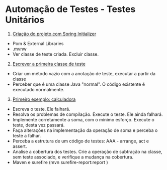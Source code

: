 # Automação de Testes - Testes Unitários

1. [Criação do projeto com Spring Initializer](https://github.com/gustavogois/cgdunittests/issues/1)

- Pom & External Libraries
- .mvnw
- Ver classe de teste criada. Excluir classe.

2. [Escrever a primeira classe de teste](https://github.com/gustavogois/cgdunittests/issues/2)

- Criar um método vazio com a anotação de teste, executar a partir da classe
- Perceber que é uma classe Java "normal". O código existente é executado normalmente.

3. [Primeiro exemplo: calculadora](https://github.com/gustavogois/cgdunittests/issues/3)

- Escreva o teste. Ele falhará.
- Resolva os problemas de compilação. Execute o teste. Ele ainda falhará. 
- Implemente corretamente a soma, com o mínimo esforço. Execute o teste, desta vez passará.
- Faça alterações na implementação da operação de soma e perceba o teste a falhar.
- Perceba a estrutura de um código de testes: AAA - arrange, act e assert.
- Analise a cobertura dos testes. Crie a operação de subtração na classe, sem teste associado, e verifique a mudança 
na cobertura.
- Maven e surefire (mvn surefire-report:report )
